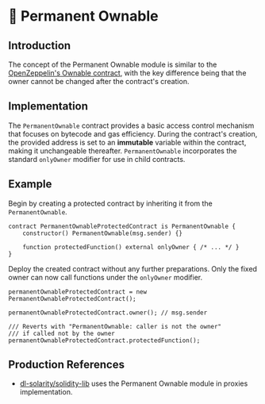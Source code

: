 # 👤 Permanent Ownable

## Introduction

The concept of the Permanent Ownable module is similar to the [OpenZeppelin's Ownable contract](https://docs.openzeppelin.com/contracts/5.x/api/access#Ownable), with the key difference being that the owner cannot be changed after the contract's creation.

## Implementation

The `PermanentOwnable` contract provides a basic access control mechanism that focuses on bytecode and gas efficiency. During the contract's creation, the provided address is set to an **immutable** variable within the contract, making it unchangeable thereafter. `PermanentOwnable` incorporates the standard `onlyOwner` modifier for use in child contracts.

## Example

Begin by creating a protected contract by inheriting it from the `PermanentOwnable`.

```solidity
contract PermanentOwnableProtectedContract is PermanentOwnable {
    constructor() PermanentOwnable(msg.sender) {}

    function protectedFunction() external onlyOwner { /* ... */ }
}
```

Deploy the created contract without any further preparations. Only the fixed owner can now call functions under the `onlyOwner` modifier.

```solidity
permanentOwnableProtectedContract = new PermanentOwnableProtectedContract();

permanentOwnableProtectedContract.owner(); // msg.sender

/// Reverts with "PermanentOwnable: caller is not the owner" 
/// if called not by the owner
permanentOwnableProtectedContract.protectedFunction(); 
```

## Production References

* [dl-solarity/solidity-lib](https://github.com/dl-solarity/solidity-lib/tree/master) uses the Permanent Ownable module in proxies implementation.
